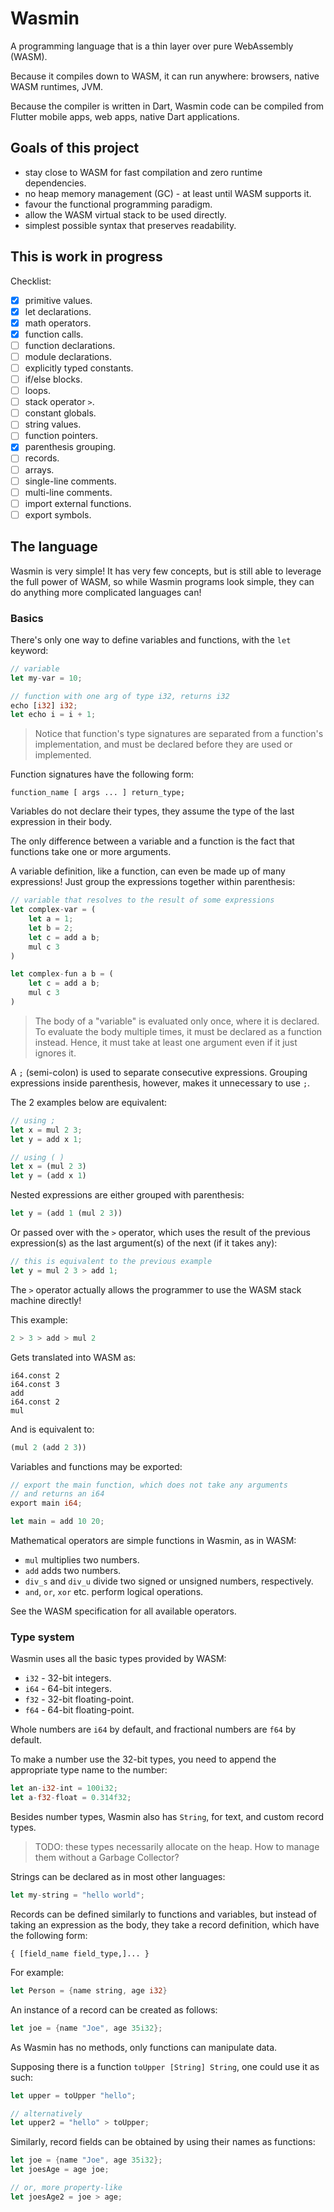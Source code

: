 # Wasmin

A programming language that is a thin layer over pure WebAssembly (WASM).

Because it compiles down to WASM, it can run anywhere: browsers, native WASM runtimes, JVM.

Because the compiler is written in Dart, Wasmin code can be compiled from
 Flutter mobile apps, web apps, native Dart applications.

## Goals of this project

- stay close to WASM for fast compilation and zero runtime dependencies.
- no heap memory management (GC) - at least until WASM supports it.
- favour the functional programming paradigm.
- allow the WASM virtual stack to be used directly.
- simplest possible syntax that preserves readability.

## This is work in progress

Checklist:

- [x] primitive values.
- [x] let declarations.
- [x] math operators.
- [x] function calls.
- [ ] function declarations.
- [ ] module declarations.
- [ ] explicitly typed constants.
- [ ] if/else blocks.
- [ ] loops.
- [ ] stack operator `>`.
- [ ] constant globals.
- [ ] string values.
- [ ] function pointers.
- [x] parenthesis grouping.
- [ ] records.
- [ ] arrays.
- [ ] single-line comments.
- [ ] multi-line comments.
- [ ] import external functions.
- [ ] export symbols.

## The language

Wasmin is very simple! It has very few concepts, but is still able to leverage the full
power of WASM, so while Wasmin programs look simple, they can do anything more complicated languages
can!

### Basics

There's only one way to define variables and functions, with the `let` keyword:

```rust
// variable
let my-var = 10;

// function with one arg of type i32, returns i32
echo [i32] i32;
let echo i = i + 1;
```

> Notice that function's type signatures are separated from a function's implementation, and
> must be declared before they are used or implemented.

Function signatures have the following form:

```
function_name [ args ... ] return_type;
```

Variables do not declare their types, they assume the type of the last expression in their body.

The only difference between a variable and a function is the fact that functions take one or more arguments.

A variable definition, like a function, can even be made up of many expressions! Just group the expressions
together within parenthesis:

```rust
// variable that resolves to the result of some expressions
let complex-var = (
    let a = 1;
    let b = 2;
    let c = add a b;
    mul c 3
)

let complex-fun a b = (
    let c = add a b;
    mul c 3
)
```

> The body of a "variable" is evaluated only once, where it is declared. To evaluate the body multiple times, it must be
> declared as a function instead. Hence, it must take at least one argument even if it just ignores it.

A `;` (semi-colon) is used to separate consecutive expressions. Grouping expressions inside parenthesis,
however, makes it unnecessary to use `;`.

The 2 examples below are equivalent:

```rust
// using ;
let x = mul 2 3;
let y = add x 1;

// using ( )
let x = (mul 2 3)
let y = (add x 1)
```

Nested expressions are either grouped with parenthesis:

```rust
let y = (add 1 (mul 2 3))
```

Or passed over with the `>` operator, which uses the result of the previous expression(s) as the
last argument(s) of the next (if it takes any):

```rust
// this is equivalent to the previous example
let y = mul 2 3 > add 1;
```

The `>` operator actually allows the programmer to use the WASM stack machine directly!

This example:

```rust
2 > 3 > add > mul 2
```

Gets translated into WASM as:

```wat
i64.const 2
i64.const 3
add
i64.const 2
mul
```

And is equivalent to:

```rust
(mul 2 (add 2 3))
```

Variables and functions may be exported:

```rust
// export the main function, which does not take any arguments
// and returns an i64
export main i64;

let main = add 10 20;
```

Mathematical operators are simple functions in Wasmin, as in WASM:

* `mul` multiplies two numbers.
* `add` adds two numbers.
* `div_s` and `div_u` divide two signed or unsigned numbers, respectively.
* `and`, `or`, `xor` etc. perform logical operations.

See the WASM specification for all available operators.

### Type system

Wasmin uses all the basic types provided by WASM:

* `i32` - 32-bit integers.
* `i64` - 64-bit integers.
* `f32` - 32-bit floating-point.
* `f64` - 64-bit floating-point.

Whole numbers are `i64` by default, and fractional numbers are `f64` by default.

To make a number use the 32-bit types, you need to append the appropriate type name to the
number:

```rust
let an-i32-int = 100i32;
let a-f32-float = 0.314f32;
```

Besides number types, Wasmin also has `String`, for text, and custom record types.

> TODO: these types necessarily allocate on the heap. How to manage them without a Garbage Collector?

Strings can be declared as in most other languages:

```rust
let my-string = "hello world";
```

Records can be defined similarly to functions and variables, but instead of taking an expression
as the body, they take a record definition, which have the following form:

```
{ [field_name field_type,]... }
```

For example:

```rust
let Person = {name string, age i32}
```

An instance of a record can be created as follows:

```rust
let joe = {name "Joe", age 35i32};
```

As Wasmin has no methods, only functions can manipulate data.

Supposing there is a function `toUpper [String] String`, one could use it as such:

```rust
let upper = toUpper "hello";

// alternatively
let upper2 = "hello" > toUpper;
```

Similarly, record fields can be obtained by using their names as functions:

```rust
let joe = {name "Joe", age 35i32};
let joesAge = age joe;

// or, more property-like
let joesAge2 = joe > age;
```
